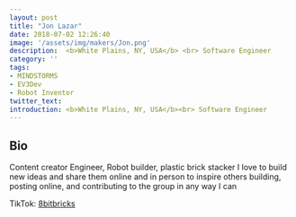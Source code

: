```yaml
---
layout: post
title: "Jon Lazar"
date: 2018-07-02 12:26:40
image: '/assets/img/makers/Jon.png'
description:  <b>White Plains, NY, USA</b> <br> Software Engineer
category: ''
tags:
- MINDSTORMS
- EV3Dev
- Robot Inventor
twitter_text:
introduction: <b>White Plains, NY, USA</b><br> Software Engineer
---
```




## Bio


Content creator	Engineer, Robot builder, plastic brick stacker	I love to build new ideas and share them online and in person to inspire others	building, posting online, and contributing to the group in any way I can

TikTok: [8bitbricks](tiktok.com/@8bitbricks)

